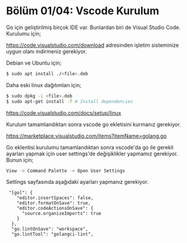 # Bölüm 01/04: Vscode Kurulum

Go için geliştirilmiş birçok IDE var. Bunlardan biri de Visual Studio Code.
Kurulumu için;

https://code.visualstudio.com/download adresinden işletim sisteminize uygun olanı indirmeniz gerekiyor.


Debian ve Ubuntu için;


```bash
$ sudo apt install ./<file>.deb
```

Daha eski linux dağıtımları için;

```bash
$ sudo dpkg -i <file>.deb
$ sudo apt-get install -f # Install dependencies
```

https://code.visualstudio.com/docs/setup/linux

Kurulum tamamlandıktan sonra vscode go ekletisini kurmanız gerekiyor.

https://marketplace.visualstudio.com/items?itemName=golang.go

Go eklentisi kurulumu tamamlandıktan sonra vscode'da go ile gerekli ayarları yapmak için user settings'de değişiklikler yapmamız gerekiyor. Bunun için;

```bash
View -> Command Palette -> Open User Settings
```

Settings sayfasında aşağıdaki ayarları yapmanız gerekiyor.
```
 "[go]": {
    "editor.insertSpaces": false,
    "editor.formatOnSave": true,
    "editor.codeActionsOnSave": {
      "source.organizeImports": true
    }
  }, 
  "go.lintOnSave": "workspace",
  "go.lintTool": "golangci-lint",
```

